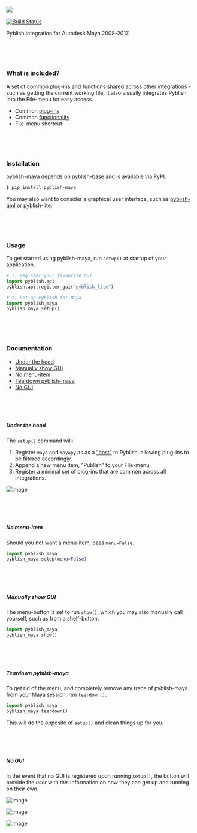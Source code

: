 ### ![](https://cloud.githubusercontent.com/assets/2152766/6998101/5c13946c-dbcd-11e4-968b-b357b7c60a06.png)

[![Build Status](https://travis-ci.org/pyblish/pyblish-maya.svg?branch=master)](https://travis-ci.org/pyblish/pyblish-maya)

Pyblish integration for Autodesk Maya 2008-2017.

<br>
<br>
<br>

### What is included?

A set of common plug-ins and functions shared across other integrations - such as getting the current working file. It also visually integrates Pyblish into the File-menu for easy access.

- Common [plug-ins](https://github.com/pyblish/pyblish-maya/tree/master/pyblish_maya/plugins)
- Common [functionality](https://github.com/pyblish/pyblish-maya/blob/master/pyblish_maya/__init__.py)
- File-menu shortcut

<br>
<br>
<br>

### Installation

pyblish-maya depends on [pyblish-base](https://github.com/pyblish/pyblish-base) and is available via PyPI.

```bash
$ pip install pyblish-maya
```

You may also want to consider a graphical user interface, such as [pyblish-qml](https://github.com/pyblish/pyblish-qml) or [pyblish-lite](https://github.com/pyblish/pyblish-lite).

<br>
<br>
<br>

### Usage

To get started using pyblish-maya, run `setup()` at startup of your application.

```python
# 1. Register your favourite GUI
import pyblish.api
pyblish.api.register_gui("pyblish_lite")

# 2. Set-up Pyblish for Maya
import pyblish_maya
pyblish_maya.setup()
```

<br>
<br>
<br>

### Documentation

- [Under the hood](#under-the-hood)
- [Manually show GUI](#manually-show-gui)
- [No menu-item](#no-menu-item)
- [Teardown pyblish-maya](#teardown-pyblish-maya)
- [No GUI](#no-gui)

<br>
<br>
<br>

##### Under the hood

The `setup()` command will:

1. Register `maya` and `mayapy` as as a ["host"](http://api.pyblish.com/pages/Plugin.hosts.html) to Pyblish, allowing plug-ins to be filtered accordingly.
2. Append a new menu item, "Publish" to your File-menu
3. Register a minimal set of plug-ins that are common across all integrations.

![image](https://cloud.githubusercontent.com/assets/2152766/16318991/49012c02-3989-11e6-9602-7ec3d7823b77.png)

<br>
<br>
<br>

##### No menu-item

Should you not want a menu-item, pass `menu=False`.

```python
import pyblish_maya
pyblish_maya.setup(menu=False)
```

<br>
<br>
<br>

##### Manually show GUI

The menu-button is set to run `show()`, which you may also manually call yourself, such as from a shelf-button.

```python
import pyblish_maya
pyblish_maya.show()
```

<br>
<br>
<br>

##### Teardown pyblish-maya

To get rid of the menu, and completely remove any trace of pyblish-maya from your Maya session, run `teardown()`.

```python
import pyblish_maya
pyblish_maya.teardown()
```

This will do the opposite of `setup()` and clean things up for you.

<br>
<br>
<br>

##### No GUI

In the event that no GUI is registered upon running `setup()`, the button will provide the *user* with this information on how they can get up and running on their own.

![image](https://cloud.githubusercontent.com/assets/2152766/16318872/d63b7f60-3988-11e6-9431-f64991aabef3.png)

![image](https://cloud.githubusercontent.com/assets/2152766/16318883/ddf159f0-3988-11e6-8ef5-af5fd8dde725.png)

![image](https://cloud.githubusercontent.com/assets/2152766/16318893/e7d4cc9a-3988-11e6-92e9-c16037e51fb7.png)
